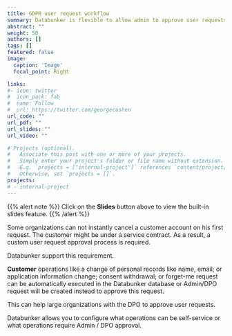 ```yaml
---
title: GDPR user request workflow
summary: Databunker is flexible to allow admin to approve user requests.
abstract: ""
weight: 50
authors: []
tags: []
featured: false
image:
  caption: 'Image'
  focal_point: Right

links:
#- icon: twitter
#  icon_pack: fab
#  name: Follow
#  url: https://twitter.com/georgecushen
url_code: ""
url_pdf: ""
url_slides: ""
url_video: ""

# Projects (optional).
#   Associate this post with one or more of your projects.
#   Simply enter your project's folder or file name without extension.
#   E.g. `projects = ["internal-project"]` references `content/project/deep-learning/index.md`.
#   Otherwise, set `projects = []`.
projects:
# - internal-project
---
```


{{% alert note %}}
Click on the **Slides** button above to view the built-in slides feature.
{{% /alert %}}

Some organizations can not instantly cancel a customer account on his first request. The customer might be under a service contract. As a result, a custom user request approval process is required.

Databunker support this requirement.

**Customer** operations like a change of personal records like name, email; or application information change; consent withdrawal; or forget-me request can be automatically executed in the Databunker database or Admin/DPO request will be created instead to approve this request.

This can help large organizations with the DPO to approve user requests.

Databunker allows you to configure what operations can be self-service or what operations require Admin / DPO approval.
